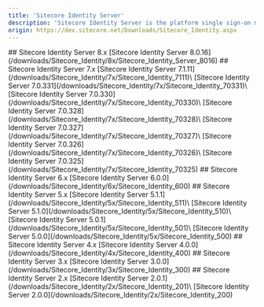 ```yaml
---
title: 'Sitecore Identity Server'
description: 'Sitecore Identity Server is the platform single sign-on mechanism for Sitecore Experience Platform and Sitecore Experience Commerce.'
origin: https://dev.sitecore.net/Downloads/Sitecore_Identity.aspx
---
```


<Card variant='outlineRaised' px={0} mb={8}>
<CardHeader>
## Sitecore Identity Server 8.x
</CardHeader>
<CardBody>
[Sitecore Identity Server 8.0.16](/downloads/Sitecore_Identity/8x/Sitecore_Identity_Server_8016)
</CardBody>          
</Card>

<Card variant='outlineRaised' px={0} mb={8}>
<CardHeader>
## Sitecore Identity Server 7.x
</CardHeader>
<CardBody>
[Sitecore Identity Server 7.1.11](/downloads/Sitecore_Identity/7x/Sitecore_Identity_7111)\
[Sitecore Identity Server 7.0.331](/downloads/Sitecore_Identity/7x/Sitecore_Identity_70331)\
[Sitecore Identity Server 7.0.330](/downloads/Sitecore_Identity/7x/Sitecore_Identity_70330)\
[Sitecore Identity Server 7.0.328](/downloads/Sitecore_Identity/7x/Sitecore_Identity_70328)\
[Sitecore Identity Server 7.0.327](/downloads/Sitecore_Identity/7x/Sitecore_Identity_70327)\
[Sitecore Identity Server 7.0.326](/downloads/Sitecore_Identity/7x/Sitecore_Identity_70326)\
[Sitecore Identity Server 7.0.325](/downloads/Sitecore_Identity/7x/Sitecore_Identity_70325)
</CardBody>          
</Card>

<Card variant='outlineRaised' px={0} mb={8}>
<CardHeader>
## Sitecore Identity Server 6.x
</CardHeader>
<CardBody>
[Sitecore Identity Server 6.0.0](/downloads/Sitecore_Identity/6x/Sitecore_Identity_600)
</CardBody>          
</Card>

<Card variant='outlineRaised' px={0} mb={8}>
<CardHeader>
## Sitecore Identity Server 5.x
</CardHeader>
<CardBody>
[Sitecore Identity Server 5.1.1](/downloads/Sitecore_Identity/5x/Sitecore_Identity_511)\
[Sitecore Identity Server 5.1.0](/downloads/Sitecore_Identity/5x/Sitecore_Identity_510)\
[Sitecore Identity Server 5.0.1](/downloads/Sitecore_Identity/5x/Sitecore_Identity_501)\
[Sitecore Identity Server 5.0.0](/downloads/Sitecore_Identity/5x/Sitecore_Identity_500)
</CardBody>          
</Card>

<Card variant='outlineRaised' px={0} mb={8}>
<CardHeader>
## Sitecore Identity Server 4.x
</CardHeader>
<CardBody>
[Sitecore Identity Server 4.0.0](/downloads/Sitecore_Identity/4x/Sitecore_Identity_400)
</CardBody>          
</Card>

<Card variant='outlineRaised' px={0} mb={8}>
<CardHeader>
## Sitecore Identity Server 3.x
</CardHeader>
<CardBody>
[Sitecore Identity Server 3.0.0](/downloads/Sitecore_Identity/3x/Sitecore_Identity_300)
</CardBody>          
</Card>

<Card variant='outlineRaised' px={0} mb={8}>
<CardHeader>
## Sitecore Identity Server 2.x
</CardHeader>
<CardBody>
[Sitecore Identity Server 2.0.1](/downloads/Sitecore_Identity/2x/Sitecore_Identity_201)\
[Sitecore Identity Server 2.0.0](/downloads/Sitecore_Identity/2x/Sitecore_Identity_200)
</CardBody>          
</Card>
